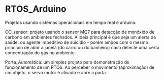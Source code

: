 # RTOS_Arduino
Projetos usando sistemas operacionais em tempo real e arduino.

CO_sensor: projeto usando o sensor MQ7 para detecção de monóxido de carbono em ambientes fechados. A ideia principal é que seja um alerta de saúde, ou agente impeditivo de suicídio - porém ambos com o mesmo princípio de abrir a janela (do carro ou do banheiro) caso detecte uma certa concentração do gás no ambiente.


Porta_Automática: um simples projeto para demonstração do funcionamento de um RTOS. Ao perceber o movimento (aproximação) de um objeto, o servo motor é ativado e abre a porta.
